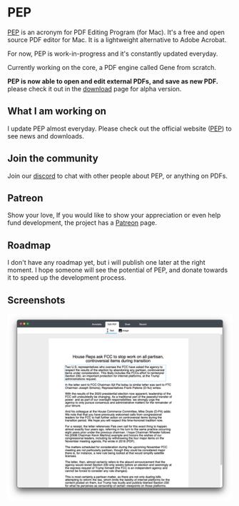 # PEP

[PEP](https://macpep.org/) is an acronym for PDF Editing Program (for Mac). It's a free and open source PDF editor for Mac. It is a lightweight alternative to Adobe Acrobat.

For now, PEP is work-in-progress and it's constantly updated everyday.

Currently working on the core, a PDF engine called Gene from scratch.

**PEP is now able to open and edit external PDFs, and save as new PDF.** please check it out in
the [download](https://macpep.org/download) page for alpha version.


## What I am working on
I update PEP almost everyday. Please check out the official website ([PEP](https://macpep.org/)) to see news and downloads.

## Join the community
Join our [discord](https://discord.gg/Fvs8xS7As6) to chat with other people about PEP, or anything on PDFs.

## Patreon
Show your love, If you would like to show your appreciation or even help fund development, the project has a [Patreon](https://www.patreon.com/aaronelkins) page.


## Roadmap

I don't have any roadmap yet, but i will publish one later at the right moment. I hope someone will see the potential of PEP, and donate towards it to speed up the development process.

## Screenshots
![](https://raw.githubusercontent.com/orklann/PEP/master/Screenshots/pep_alpha_focus_ui.png)
